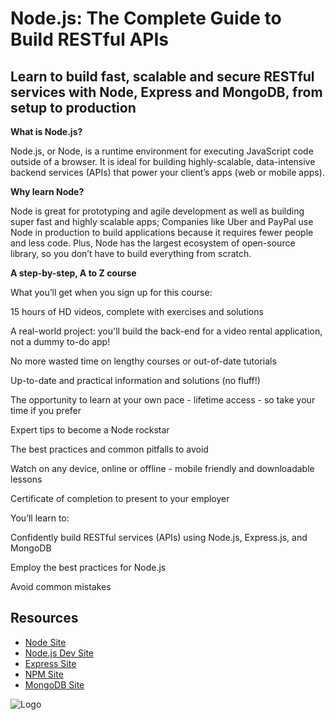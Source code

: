 
# Node.js: The Complete Guide to Build RESTful APIs

## Learn to build fast, scalable and secure RESTful services with Node, Express and MongoDB, from setup to production



**What is Node.js?**

Node.js, or Node, is a runtime environment for executing JavaScript code outside of a browser. It is ideal for building highly-scalable, data-intensive backend services (APIs) that power your client’s apps (web or mobile apps).



**Why learn Node?**

Node is great for prototyping and agile development as well as building super fast and highly scalable apps; Companies like Uber and PayPal use Node in production to build applications because it requires fewer people and less code. Plus, Node has the largest ecosystem of open-source library, so you don’t have to build everything from scratch.



**A step-by-step, A to Z course**

What you’ll get when you sign up for this course:

15 hours of HD videos, complete with exercises and solutions

A real-world project: you'll build the back-end for a video rental application, not a dummy to-do app!

No more wasted time on lengthy courses or out-of-date tutorials

Up-to-date and practical information and solutions (no fluff!)

The opportunity to learn at your own pace - lifetime access - so take your time if you prefer

Expert tips to become a Node rockstar

The best practices and common pitfalls to avoid

Watch on any device, online or offline - mobile friendly and downloadable lessons

Certificate of completion to present to your employer



You’ll learn to:

Confidently build RESTful services (APIs) using Node.js, Express.js, and MongoDB

Employ the best practices for Node.js

Avoid common mistakes
## Resources

 - [Node Site](https://nodejs.org/en)
 - [Node.js Dev Site](https://nodejs.dev/en/)
 - [Express Site](https://expressjs.com/)
 - [NPM Site](https://www.npmjs.com/)
 - [MongoDB Site](https://www.mongodb.com/cloud/atlas/lp/try4?utm_source=google&utm_campaign=search_gs_pl_evergreen_atlas_core_prosp-brand_gic-null_amers-co_ps-all_desktop_eng_lead&utm_term=mongodb&utm_medium=cpc_paid_search&utm_ad=e&utm_ad_campaign_id=12212624317&adgroup=115749712463&cq_cmp=12212624317&gclid=Cj0KCQjwla-hBhD7ARIsAM9tQKtWUjk5HHRTKkuVl7lhYW9gFtW9FDetl5tFCRxSYcPhyi5IyFz_lt8aAnCeEALw_wcB)






![Logo](https://www.filepicker.io/api/file/nlMKa4JeSBysXoj7pa90)

